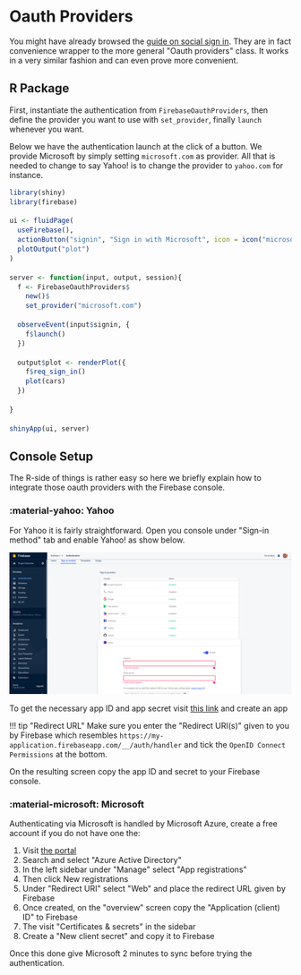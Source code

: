 # Oauth Providers

You might have already browsed the [guide on social sign in](/auth/social.md). They are in fact convenience wrapper to the more general "Oauth providers" class. It works in a very similar fashion and can even prove more convenient.

## R Package

First, instantiate the authentication from `FirebaseOauthProviders`, then define the provider you want to use with `set_provider`, finally `launch` whenever you want.

Below we have the authentication launch at the click of a button. We provide Microsoft by simply setting `microsoft.com` as provider. All that is needed to change to say Yahoo! is to change the provider to `yahoo.com` for instance.

```r
library(shiny)
library(firebase)

ui <- fluidPage(
  useFirebase(),
  actionButton("signin", "Sign in with Microsoft", icon = icon("microsoft")),
  plotOutput("plot")
)

server <- function(input, output, session){
  f <- FirebaseOauthProviders$
    new()$
    set_provider("microsoft.com")

  observeEvent(input$signin, {
    f$launch()
  })

  output$plot <- renderPlot({
    f$req_sign_in()
    plot(cars)
  })
  
}

shinyApp(ui, server)
```

## Console Setup

The R-side of things is rather easy so here we briefly explain how to integrate those oauth providers with the Firebase console.

### :material-yahoo: Yahoo

For Yahoo it is fairly straightforward. Open you console under "Sign-in method" tab and enable Yahoo! as show below. 

![](firebase_yahoo.png)

To get the necessary app ID and app secret visit [this link](https://developer.yahoo.com/apps/create/) and create an app 


!!! tip "Redirect URL"
    Make sure you enter the "Redirect URI(s)" given to you by Firebase which resembles 
    `https://my-application.firebaseapp.com/__/auth/handler` 
    and tick the `OpenID Connect Permissions` at the bottom.

On the resulting screen copy the app ID and secret to your Firebase console.

### :material-microsoft: Microsoft

Authenticating via Microsoft is handled by Microsoft Azure, create a free account if you do not have one the:

1. Visit [the portal](https://portal.azure.com/)
2. Search and select "Azure Active Directory"
3. In the left sidebar under "Manage" select "App registrations"
4. Then click <i class="fa fa-plus"></i> New registrations
5. Under "Redirect URI" select "Web" and place the redirect URL given by Firebase
6. Once created, on the "overview" screen copy the "Application (client) ID" to Firebase
7. The visit "Certificates & secrets" in the sidebar
8. Create a "New client secret" and copy it to Firebase

Once this done give Microsoft 2 minutes to sync before trying the authentication.

